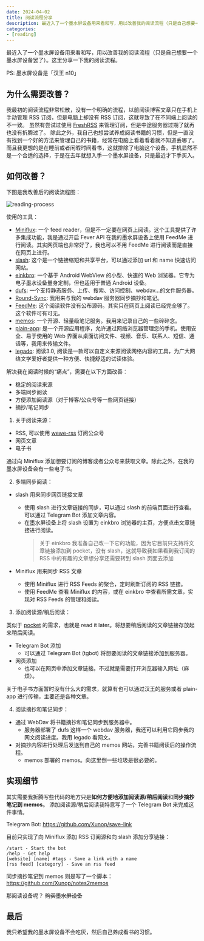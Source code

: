 ```yaml
---
date: 2024-04-02
title: 阅读流程分享
description: 最近入了一个墨水屏设备用来看和写，用以改善我的阅读流程（只是自己想要一个墨水屏设备罢了）。这里分享一下我的阅读流程。PS":" 墨水屏设备是「汉王 n10」
categories:
- [reading]
---
```


最近入了一个墨水屏设备用来看和写，用以改善我的阅读流程（只是自己想要一个墨水屏设备罢了）。这里分享一下我的阅读流程。

PS: 墨水屏设备是「汉王 n10」

## 为什么需要改善？

我最初的阅读流程非常松散，没有一个明确的流程，以前阅读博客文章只在手机上手动管理 RSS 订阅，但是电脑上却没有 RSS 订阅，这就导致了在不同端上阅读的不一致。
虽然有尝试过使用 [FreshRSS](https://github.com/FreshRSS/FreshRSS) 来管理订阅，但是中途服务器过期了就再也没有折腾过了。
除此之外，我自己也想尝试养成阅读书籍的习惯，但是一直没有找到一个好的方法来管理自己的书籍，经常在电脑上看着看着就不知道丢哪了。
而且我更想的是在睡前或者闲暇时间看书，这就排除了电脑这个设备。手机显然不是一个合适的选择，于是在去年就想入手一个墨水屏设备，只是最近才下手买入。

## 如何改善？

下图是我改善后的阅读流程图：

![reading-process](https://github.com/Xunop/notes/blob/main/reading/resource/reading_flow.png?raw=true)

使用的工具：

- [Miniflux](https://github.com/miniflux/v2): 一个 feed reader，但是不一定要在网页上阅读。这个工具提供了许多集成功能，我是通过开启 Fever API 在我的墨水屏设备上使用 FeedMe 进行阅读。其实网页端也非常好了，我也可以不用 FeedMe 进行阅读而是直接在网页上进行。
- [slash](https://github.com/yourselfhosted/slash): 这个是一个链接缩短和共享平台，可以通过添加 url 和 name 快速访问网站。
- [einkbro](https://github.com/plateaukao/einkbro): 一个基于 Android WebView 的小型、快速的 Web 浏览器。它专为电子墨水设备量身定制，但也适用于普通 Android 设备。
- [dufs](https://github.com/sigoden/dufs): 一个支持静态服务、上传、搜索、访问控制、webdav...的文件服务器。
- [Round-Sync](https://github.com/newhinton/Round-Sync): 我用来与我的 webdav 服务器同步摘抄和笔记。
- [FeedMe](https://github.com/seazon/FeedMe): 这个阅读软件没有公布源码。其实只在网页上阅读已经完全够了。这个软件可有可无。
- [memos](https://github.com/usememos/memos): 一个开源、轻量级笔记服务。我用来记录自己的一些碎碎念。
- [plain-app](https://github.com/ismartcoding/plain-app): 是一个开源应用程序，允许通过网络浏览器管理您的手机。使用安全、易于使用的 Web 界面从桌面访问文件、视频、音乐、联系人、短信、通话等，我用来传输文件。
- [legado](https://github.com/gedoor/legado): 阅读3.0, 阅读是一款可以自定义来源阅读网络内容的工具，为广大网络文学爱好者提供一种方便、快捷舒适的试读体验。

解决我在阅读时候的“痛点”，需要在以下方面改善：

- 稳定的阅读来源
- 多端同步阅读
- 方便添加阅读源（对于博客/公众号等一些网页链接）
- 摘抄/笔记同步

1. 关于阅读来源：

- RSS, 可以使用 [wewe-rss](https://github.com/cooderl/wewe-rss) 订阅公众号
- 网页文章
- 电子书

通过向 Miniflux 添加想要订阅的博客或者公众号来获取文章。除此之外，在我的墨水屏设备会有一些电子书。

2. 多端同步阅读：

- slash 用来同步网页链接文章

  - 使用 slash 进行文章链接的同步，可以通过 slash 的前端页面进行查看。可以通过 Telegram Bot 添加文章内容。
  - 在墨水屏设备上将 slash 设置为 einkbro 浏览器的主页，方便点击文章链接进行阅读。
    > 关于 einkbro 我准备自己改一下它的功能，因为它目前只支持将文章链接添加到 pocket，没有 slash，这就导致我如果看到我订阅的 RSS 中的有趣的文章想分享还需要转到 slash 页面去添加

- Miniflux 用来同步 RSS 文章

  - 使用 Miniflux 进行 RSS Feeds 的聚合，定时刷新订阅的 RSS 链接。
  - 使用 FeedMe 查看 Miniflux 的内容，或在 einkbro 中查看所需文章，实现对 RSS Feeds 的管理和阅读。

3. 添加阅读源/稍后阅读：

类似于 [pocket](https://getpocket.com/) 的需求，也就是 read it later。将想要稍后阅读的文章链接存放起来稍后阅读。

- Telegram Bot 添加
  - 可以通过 Telegram Bot (tgbot) 将想要阅读的文章链接添加到服务器。
- 网页添加
  - 也可以在网页中添加文章链接。不过就是需要打开浏览器输入网址（麻烦）。

关于电子书方面暂时没有什么大的需求，就算有也可以通过汉王的服务或者 plain-app 进行传输，主要还是各种文章。

4.  阅读摘抄和笔记同步：

- 通过 WebDav 将书籍摘抄和笔记同步到服务器中。
  - 服务器部署了 dufs 这样一个 webdav 服务器，我还可以利用它同步我的网文阅读进度。我用 legado 看网文。
- 对摘抄内容进行处理后发送到自己的 memos 网站，完善书籍阅读后的操作流程。
  - memos 部署的 memos。向这里倒一些垃圾是很必要的。

## 实现细节

其实需要我折腾写些代码的地方只是**如何方便地添加阅读源/稍后阅读**和**同步摘抄笔记到 memos**。
添加阅读源/稍后阅读我特意写了一个 Telegram Bot 来完成这件事情。

Telegram Bot: https://github.com/Xunop/save-link

目前只实现了向 Miniflux 添加 RSS 订阅源和向 slash 添加分享链接：

```
/start - Start the bot
/help - Get help
[website] [name] #tags - Save a link with a name
[rss feed] [category] - Save an rss feed
```

同步摘抄笔记到 memos 则是写了一个脚本：https://github.com/Xunop/notes2memos

那阅读设备呢？ ~~购买墨水屏设备~~

## 最后

我只希望我的墨水屏设备不会吃灰，然后自己养成看书的习惯。
